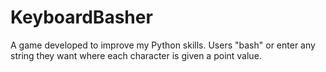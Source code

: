 # KeyboardBasher
A game developed to improve my Python skills. Users "bash" or enter any string they want where each character is given a point value.
